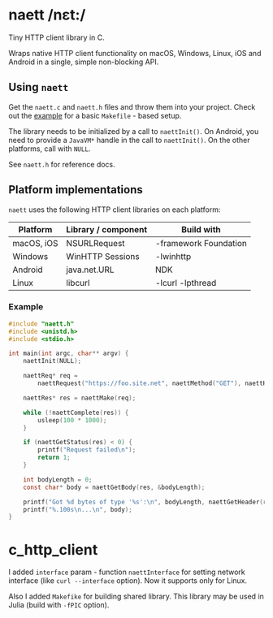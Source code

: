 # naett /nɛt:/

Tiny HTTP client library in C.

Wraps native HTTP client functionality on macOS, Windows, Linux, iOS and Android in a single, simple non-blocking API.

## Using `naett`

Get the `naett.c` and `naett.h` files and throw them into your project. Check out the [example](./example) for a basic `Makefile` - based setup.

The library needs to be initialized by a call to `naettInit()`. On Android, you need to provide a `JavaVM*` handle in the call to `naettInit()`.
On the other platforms, call with `NULL`.

See `naett.h` for reference docs.

## Platform implementations

`naett` uses the following HTTP client libraries on each platform:

| Platform | Library / component | Build with |
| --- | --- | --- |
| macOS, iOS | NSURLRequest | -framework Foundation |
| Windows | WinHTTP Sessions | -lwinhttp |
| Android | java.net.URL | NDK |
| Linux | libcurl | -lcurl -lpthread |

### Example

```C
#include "naett.h"
#include <unistd.h>
#include <stdio.h>

int main(int argc, char** argv) {
    naettInit(NULL);

    naettReq* req =
        naettRequest("https://foo.site.net", naettMethod("GET"), naettHeader("accept", "application/json"));

    naettRes* res = naettMake(req);

    while (!naettComplete(res)) {
        usleep(100 * 1000);
    }

    if (naettGetStatus(res) < 0) {
        printf("Request failed\n");
        return 1;
    }

    int bodyLength = 0;
    const char* body = naettGetBody(res, &bodyLength);

    printf("Got %d bytes of type '%s':\n", bodyLength, naettGetHeader(res, "Content-Type"));
    printf("%.100s\n...\n", body);
}
```

# c_http_client

I added `interface` param - function `naettInterface` for setting network interface (like `curl --interface` option). Now it supports only for Linux.

Also I added `Makefike` for building shared library. This library may be used in Julia (build with `-fPIC` option).

 
